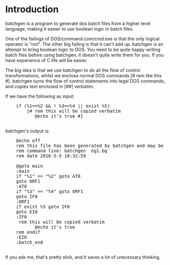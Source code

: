 Introduction
============

batchgen is a program to generate dos batch files from a higher level
language, making it easier to use boolean logic in batch files.

One of the failings of DOS/command.com/cmd.exe is that the only logical
operator is "not". The other big failing is that it can't add up.
batchgen is an attempt to bring boolean logic to DOS. You need to be
quite happy writing batch files before using batchgen, it doesn't quite
write them for you. If you have experience of C life will be easier.

The big idea is that we use batchgen to do all the flow of control
transformations, whilst we enclose normal DOS commands [\# rem like this
\#]. batchgen turns the flow of control statements into legal DOS
commands, and copies text enclosed in [\#\#] verbatim. 

If we have the following as input:

<pre class = "programlisting">
    if (%1==%2 && ! %3==%4 || exist %5)
        [# rem this will be copied verbatim
           @echo it's true #]

</pre>

batchgen's output is:

<pre class = "programlisting">
    @echo off
    rem this file has been generated by batchgen and may be overwritten
    rem command line: batchgen  eg1.bg
    rem date 2016-5-5 18:32:59
    
    @goto main
    :main
    if "%1" == "%2" goto AT0
    goto ORF1
    :AT0
    if "%3" == "%4" goto ORF1
    goto IF0
    :ORF1
    if exist %5 goto IF0
    goto EI0
    :IF0
     rem this will be copied verbatim
           @echo it's true 
    rem endif
    :EI0
    :batch_end

</pre>

If you ask me, that's pretty slick, and it saves a lot of unecessary
thinking. 

